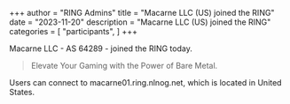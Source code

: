 +++
author = "RING Admins"
title = "Macarne LLC (US) joined the RING"
date = "2023-11-20"
description = "Macarne LLC (US) joined the RING"
categories = [
    "participants",
]
+++

Macarne LLC - AS 64289 - joined the RING today.

> Elevate Your Gaming with the Power of Bare Metal.

Users can connect to macarne01.ring.nlnog.net, which is located in United States.
